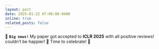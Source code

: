 ```yaml
---
layout: post
date: 2025-01-22 07:00:00-0400
inline: true
related_posts: false
---
```


🎉 **`Big news!`** My paper got accepted to **ICLR 2025** with all positive reviews! couldn’t be happier! 🚀 Time to celebrate! 🥳
